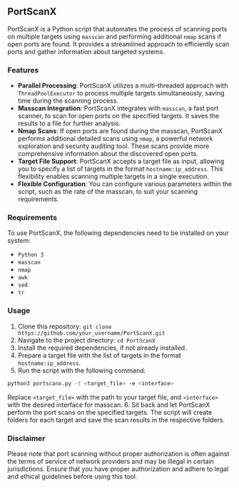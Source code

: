 ## PortScanX

PortScanX is a Python script that automates the process of scanning ports on multiple targets using `masscan` and performing additional `nmap` scans if open ports are found. It provides a streamlined approach to efficiently scan ports and gather information about targeted systems.

### Features

- **Parallel Processing**: PortScanX utilizes a multi-threaded approach with `ThreadPoolExecutor` to process multiple targets simultaneously, saving time during the scanning process.
- **Masscan Integration**: PortScanX integrates with `masscan`, a fast port scanner, to scan for open ports on the specified targets. It saves the results to a file for further analysis.
- **Nmap Scans**: If open ports are found during the masscan, PortScanX performs additional detailed scans using `nmap`, a powerful network exploration and security auditing tool. These scans provide more comprehensive information about the discovered open ports.
- **Target File Support**: PortScanX accepts a target file as input, allowing you to specify a list of targets in the format `hostname:ip_address`. This flexibility enables scanning multiple targets in a single execution.
- **Flexible Configuration**: You can configure various parameters within the script, such as the rate of the masscan, to suit your scanning requirements.

### Requirements

To use PortScanX, the following dependencies need to be installed on your system:

- `Python 3`
- `masscan`
- `nmap`
- `awk`
- `sed`
- `tr`

### Usage

1. Clone this repository: `git clone https://github.com/your_username/PortScanX.git`
2. Navigate to the project directory: `cd PortScanX`
3. Install the required dependencies, if not already installed.
4. Prepare a target file with the list of targets in the format `hostname:ip_address`.
5. Run the script with the following command:

```bash
python3 portscanx.py -t <target_file> -e <interface>
```

Replace `<target_file>` with the path to your target file, and `<interface>` with the desired interface for masscan.
6. Sit back and let PortScanX perform the port scans on the specified targets. The script will create folders for each target and save the scan results in the respective folders.

### Disclaimer

Please note that port scanning without proper authorization is often against the terms of service of network providers and may be illegal in certain jurisdictions. Ensure that you have proper authorization and adhere to legal and ethical guidelines before using this tool.
